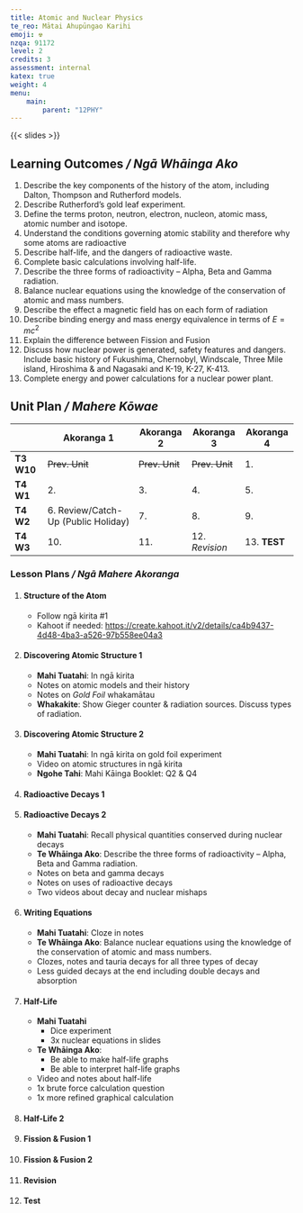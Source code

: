 ```yaml
---
title: Atomic and Nuclear Physics
te_reo: Mātai Ahupūngao Karihi
emoji: ☢️
nzqa: 91172
level: 2
credits: 3
assessment: internal
katex: true
weight: 4
menu:
    main:
        parent: "12PHY"
---
```


{{< slides >}}

## Learning Outcomes _/ Ngā Whāinga Ako_

1. Describe the key components of the history of the atom, including Dalton, Thompson and Rutherford models.
2. Describe Rutherford’s gold leaf experiment.
3. Define the terms proton, neutron, electron, nucleon, atomic mass, atomic number and isotope.
4. Understand the conditions governing atomic stability and therefore why some atoms are radioactive
5. Describe half-life, and the dangers of radioactive waste.
6. Complete basic calculations involving half-life.
7. Describe the three forms of radioactivity – Alpha, Beta and Gamma radiation.
8. Balance nuclear equations using the knowledge of the conservation of atomic and mass numbers.
9. Describe the effect a magnetic field has on each form of radiation
10. Describe binding energy and mass energy equivalence in terms of $E=mc^{2}$
11. Explain the difference between Fission and Fusion
12. Discuss how nuclear power is generated, safety features and dangers. Include basic history of Fukushima, Chernobyl, Windscale, Three Mile island, Hiroshima & and Nagasaki and K-19, K-27, K-413.
13. Complete energy and power calculations for a nuclear power plant.


## Unit Plan _/ Mahere Kōwae_

|            |              Akoranga 1             |   Akoranga 2   |   Akoranga 3   |  Akoranga 4  |
| ---------- | ----------------------------------- | -------------- | -------------- | ------------ |
| __T3 W10__ | ~~Prev. Unit~~                      | ~~Prev. Unit~~ | ~~Prev. Unit~~ | 1.           |
| __T4 W1__  | 2.                                  | 3.             | 4.             | 5.           |
| __T4 W2__  | 6. Review/Catch-Up (Public Holiday) | 7.             | 8.             | 9.           |
| __T4 W3__  | 10.                                 | 11.            | 12. _Revision_ | 13. __TEST__ |

<!--
|        | Akoranga 1 (Mon)                                   | Akoranga 2 (Tues)                                                    | Akoranga 3 (Wed)                                                     | Akoranga 4 (Thurs)                               |
|:-------|:---------------------------------------------------|:---------------------------------------------------------------------|:---------------------------------------------------------------------|:-------------------------------------------------|
| T3 W10 | 1. [Structure of the Atom](#structure-of-the-atom) | 2. [Discovering Atomic Structure 1](#discovering-atomic-structure-1) | 3. [Discovering Atomic Structure 2](#discovering-atomic-structure-2) | 4. [Radioactive Decays 1](#radioactive-decays-1) |
| T4 W1  | 5. [Radioactive Decays 2](#radioactive-decays-2)   | 6. [Writing Equations](#writing-equations)                           | 7. [Half-Life](#half-life)                                           | 8. [Half-Life 2](#half-life-2)                   |
| T4 W2  | 9. [Fission & Fusion 1](#fission--fusion-1)        | 10. [Fission & Fusion 2](#fission--fusion-2)                         | 11. [__Revision__](#__revision__)                                    | 12. __Test__                                     |
-->

### Lesson Plans _/ Ngā Mahere Akoranga_

1. #### Structure of the Atom
    - Follow ngā kirita #1
    - Kahoot if needed: https://create.kahoot.it/v2/details/ca4b9437-4d48-4ba3-a526-97b558ee04a3
2. #### Discovering Atomic Structure 1
    - __Mahi Tuatahi__: In ngā kirita
    - Notes on atomic models and their history
    - Notes on _Gold Foil_ whakamātau
    - __Whakakite__: Show Gieger counter & radiation sources. Discuss types of radiation.
3. #### Discovering Atomic Structure 2
    - __Mahi Tuatahi__: In ngā kirita on gold foil experiment
    - Video on atomic structures in ngā kirita
    - __Ngohe Tahi__: Mahi Kāinga Booklet: Q2 & Q4
4. #### Radioactive Decays 1
5. #### Radioactive Decays 2
    - __Mahi Tuatahi__: Recall physical quantities conserved during nuclear decays
    - __Te Whāinga Ako__: Describe the three forms of radioactivity – Alpha, Beta and Gamma radiation.
    - Notes on beta and gamma decays
    - Notes on uses of radioactive decays
    - Two videos about decay and nuclear mishaps
6. #### Writing Equations
    - __Mahi Tuatahi__: Cloze in notes
    - __Te Whāinga Ako__: Balance nuclear equations using the knowledge of the conservation of atomic and mass numbers.
    - Clozes, notes and tauria decays for all three types of decay
    - Less guided decays at the end including double decays and absorption
7. #### Half-Life
    - __Mahi Tuatahi__
        - Dice experiment
        - 3x nuclear equations in slides
    - __Te Whāinga Ako__:
        - Be able to make half-life graphs
        - Be able to interpret half-life graphs
    - Video and notes about half-life
    - 1x brute force calculation question
    - 1x more refined graphical calculation
8. #### Half-Life 2
9. #### Fission & Fusion 1
10. #### Fission & Fusion 2
11. #### __Revision__
12. #### __Test__
